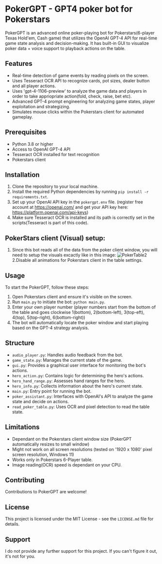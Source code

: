 # PokerGPT - GPT4 poker bot for Pokerstars

PokerGPT is an advanced online poker-playing bot for Pokerstars(6-player Texas Hold'em, Cash game) that utilizes the OpenAI GPT-4 API for real-time game state analysis and decision-making.
It has built-in GUI to visualize poker data + voice support to playback actions on the table.

## Features

- Real-time detection of game events by reading pixels on the screen.
- Uses Tesseract OCR API to recognize cards, pot sizes, dealer button and all player actions.
- Uses 'gpt-4-1106-preview' to analyze the game data and players in order to take appriopriate action(fold, check, raise, bet etc).
- Advanced GPT-4 prompt engineering for analyzing game states, player exploitation and strategizing.
- Simulates mouse clicks within the Pokerstars client for automated gameplay.

## Prerequisites

- Python 3.8 or higher
- Access to OpenAI GPT-4 API 
- Tesseract OCR installed for text recognition
- Pokerstars client

## Installation

1. Clone the repository to your local machine.
2. Install the required Python dependencies by running `pip install -r requirements.txt`.
3. Set up your OpenAI API key in the `pokergpt.env` file. (register free account at https://openai.com/ and get your API key here: https://platform.openai.com/api-keys)
4. Make sure Tesseract OCR is installed and its path is correctly set in the scripts(Tesseract is part of this code).

## PokerStars client (Visual) setup:
1. Since this bot reads all of the data from the poker client window, you will need to setup the visuals excactly like in this image:
![PokerTable2](https://github.com/HarperJonesGPT/PokerGPT/assets/154810617/ba0a7bc5-d2d1-4237-bfd8-015ca2ca14e9)
2.Disable all animations for Pokerstars client in the table settings.

## Usage

To start the PokerGPT, follow these steps:

1. Open Pokerstars client and ensure it's visible on the screen.
2. Run `main.py` to initiate the bot: `python main.py`.
3. Enter your own player number (player numbers start from the bottom of the table and goes clockwise 1(bottom), 2(bottom-left), 3(top-eft), 4(top), 5(top-right), 6(bottom-right))
4. The bot will automatically locate the poker window and start playing based on the GPT-4 strategy analysis.


## Structure

- `audio_player.py`: Handles audio feedback from the bot.
- `game_state.py`: Manages the current state of the game.
- `gui.py`: Provides a graphical user interface for monitoring the bot's actions.
- `hero_action.py`: Contains logic for determining the hero's actions.
- `hero_hand_range.py`: Assesses hand ranges for the hero.
- `hero_info.py`: Collects information about the hero's current state.
- `main.py`: Entry point for running the bot.
- `poker_assistant.py`: Interfaces with OpenAI's API to analyze the game state and decide on actions.
- `read_poker_table.py`: Uses OCR and pixel detection to read the table state.

## Limitations
- Dependant on the Pokerstars client window size (PokerGPT automatically resizes to small window)
- Might not work on all screen resolutions (tested on '1920 x 1080' pixel screen resolution, Windows 11)
- Works only in Pokerstars 6-Player table.
- Image reading(OCR) speed is dependant on your CPU.

## Contributing

Contributions to PokerGPT are welcome!

## License

This project is licensed under the MIT License - see the `LICENSE.md` file for details.

## Support

I do not provide any further support for this project. If you can't figure it out, it's not for you.
